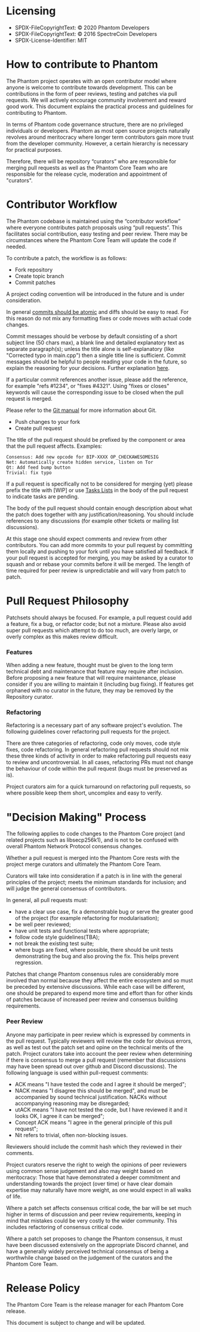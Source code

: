 # Licensing

* SPDX-FileCopyrightText: © 2020 Phantom Developers
* SPDX-FileCopyrightText: © 2016 SpectreCoin Developers
* SPDX-License-Identifier: MIT

# How to contribute to Phantom

The Phantom project operates with an open contributor model where anyone is welcome to contribute towards development. This can be contributions in the form of peer reviews, testing and patches via pull requests. We will actively encourage community involvement and reward good work. This document explains the practical process and guidelines for contributing to Phantom.

In terms of Phantom code governance structure, there are no privileged individuals or developers. Phantom as most open source projects naturally revolves around meritocracy where longer term contributors gain more trust from the developer community. However, a certain hierarchy is necessary for practical purposes.

Therefore, there will be repository “curators” who are responsible for merging pull requests as well as the Phantom Core Team who are responsible for the release cycle, moderation and appointment of "curators".


# Contributor Workflow

The Phantom codebase is maintained using the “contributor workflow” where everyone contributes patch proposals using “pull requests”. This facilitates social contribution, easy testing and peer review. There may be circumstances where the Phantom Core Team will update the code if needed.

To contribute a patch, the workflow is as follows:

  - Fork repository
  - Create topic branch
  - Commit patches

A project coding convention will be introduced in the future and is under consideration.

In general [commits should be atomic](https://en.wikipedia.org/wiki/Atomic_commit#Atomic_commit_convention) and diffs should be easy to read. For this reason do not mix any formatting fixes or code moves with actual code changes.

Commit messages should be verbose by default consisting of a short subject line (50 chars max), a blank line and detailed explanatory text as separate paragraph(s); unless the title alone is self-explanatory (like "Corrected typo in main.cpp") then a single title line is sufficient. Commit messages should be helpful to people reading your code in the future, so explain the reasoning for your decisions. Further explanation [here](http://chris.beams.io/posts/git-commit/).

If a particular commit references another issue, please add the reference, for example "refs #1234", or "fixes #4321". Using "fixes or closes" keywords will cause the corresponding issue to be closed when the pull request is merged.

Please refer to the [Git manual](https://git-scm.com/doc) for more information about Git.

  - Push changes to your fork
  - Create pull request

The title of the pull request should be prefixed by the component or area that the pull request affects. Examples:

    Consensus: Add new opcode for BIP-XXXX OP_CHECKAWESOMESIG
    Net: Automatically create hidden service, listen on Tor
    Qt: Add feed bump button
    Trivial: fix typo

If a pull request is specifically not to be considered for merging (yet) please prefix the title with [WIP] or use [Tasks Lists](https://github.com/blog/1375-task-lists-in-gfm-issues-pulls-comments) in the body of the pull request to indicate tasks are pending.

The body of the pull request should contain enough description about what the patch does together with any justification/reasoning. You should include references to any discussions (for example other tickets or mailing list discussions).

At this stage one should expect comments and review from other contributors. You can add more commits to your pull request by committing them locally and pushing to your fork until you have satisfied all feedback. If your pull request is accepted for merging, you may be asked by a curator to squash and or rebase your commits before it will be merged. The length of time required for peer review is unpredictable and will vary from patch to patch.


# Pull Request Philosophy

Patchsets should always be focused. For example, a pull request could add a feature, fix a bug, or refactor code; but not a mixture. Please also avoid super pull requests which attempt to do too much, are overly large, or overly complex as this makes review difficult.


### Features

When adding a new feature, thought must be given to the long term technical debt and maintenance that feature may require after inclusion. Before proposing a new feature that will require maintenance, please consider if you are willing to maintain it (including bug fixing). If features get orphaned with no curator in the future, they may be removed by the Repository curator.


### Refactoring

Refactoring is a necessary part of any software project's evolution. The following guidelines cover refactoring pull requests for the project.

There are three categories of refactoring, code only moves, code style fixes, code refactoring. In general refactoring pull requests should not mix these three kinds of activity in order to make refactoring pull requests easy to review and uncontroversial. In all cases, refactoring PRs must not change the behaviour of code within the pull request (bugs must be preserved as is).

Project curators aim for a quick turnaround on refactoring pull requests, so where possible keep them short, uncomplex and easy to verify.


# "Decision Making" Process

The following applies to code changes to the Phantom Core project (and related projects such as libsecp256k1), and is not to be confused with overall Phantom Network Protocol consensus changes.

Whether a pull request is merged into the Phantom Core rests with the project merge curators and ultimately the Phantom Core Team.

Curators will take into consideration if a patch is in line with the general principles of the project; meets the minimum standards for inclusion; and will judge the general consensus of contributors.

In general, all pull requests must:

  - have a clear use case, fix a demonstrable bug or serve the greater good of the project (for example refactoring for modularisation);
  - be well peer reviewed;
  - have unit tests and functional tests where appropriate;
  - follow code style guidelines(TBA);
  - not break the existing test suite;
  - where bugs are fixed, where possible, there should be unit tests demonstrating the bug and also proving the fix. This helps prevent regression.

Patches that change Phantom consensus rules are considerably more involved than normal because they affect the entire ecosystem and so must be preceded by extensive discussions. While each case will be different, one should be prepared to expend more time and effort than for other kinds of patches because of increased peer review and consensus building requirements.


### Peer Review

Anyone may participate in peer review which is expressed by comments in the pull request. Typically reviewers will review the code for obvious errors, as well as test out the patch set and opine on the technical merits of the patch. Project curators take into account the peer review when determining if there is consensus to merge a pull request (remember that discussions may have been spread out over github and Discord discussions). The following language is used within pull-request comments:

  - ACK means "I have tested the code and I agree it should be merged";
  - NACK means "I disagree this should be merged", and must be accompanied by sound technical justification. NACKs without accompanying reasoning may be disregarded;
  - utACK means "I have not tested the code, but I have reviewed it and it looks OK, I agree it can be merged";
  - Concept ACK means "I agree in the general principle of this pull request";
  - Nit refers to trivial, often non-blocking issues.

Reviewers should include the commit hash which they reviewed in their comments.

Project curators reserve the right to weigh the opinions of peer reviewers using common sense judgement and also may weight based on meritocracy: Those that have demonstrated a deeper commitment and understanding towards the project (over time) or have clear domain expertise may naturally have more weight, as one would expect in all walks of life.

Where a patch set affects consensus critical code, the bar will be set much higher in terms of discussion and peer review requirements, keeping in mind that mistakes could be very costly to the wider community. This includes refactoring of consensus critical code.

Where a patch set proposes to change the Phantom consensus, it must have been discussed extensively on the appropriate Discord channel, and have a generally widely perceived technical consensus of being a worthwhile change based on the judgement of the curators and the Phantom Core Team.


# Release Policy

The Phantom Core Team is the release manager for each Phantom Core release.

This document is subject to change and will be updated.
